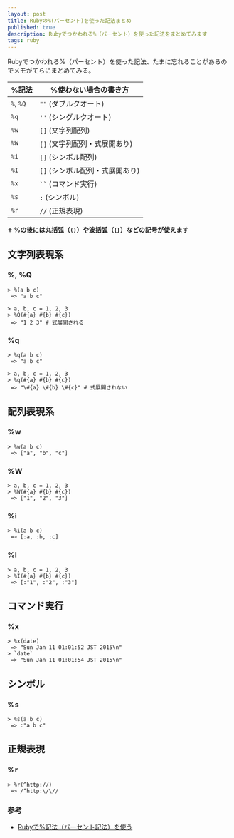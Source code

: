 ```yaml
---
layout: post
title: Rubyの%(パーセント)を使った記法まとめ
published: true
description: Rubyでつかわれる%（パーセント）を使った記法をまとめてみます
tags: ruby
---
```


Rubyでつかわれる%（パーセント）を使った記法、たまに忘れることがあるのでメモがてらにまとめてみる。

| %記法 | %使わない場合の書き方 |
| ---- | ---------- |
| `%`, `%Q` | `""` (ダブルクオート) |
| `%q`      | `''` (シングルクオート) |
| `%w`      | `[]` (文字列配列)|
| `%W`      | `[]` (文字列配列・式展開あり) |
| `%i`      | `[]` (シンボル配列) |
| `%I`      | `[]` (シンボル配列・式展開あり) |
| `%x`      | <code>``</code> (コマンド実行) |
| `%s`      | `:` (シンボル) |
| `%r`      | `//` (正規表現) |

**※ %の後には丸括弧（`()`）や波括弧（`{}`）などの記号が使えます**

文字列表現系
---

### %, %Q

    > %(a b c)
     => "a b c"

    > a, b, c = 1, 2, 3
    > %Q(#{a} #{b} #{c})
     => "1 2 3" # 式展開される

### %q

    > %q(a b c)
     => "a b c"

    > a, b, c = 1, 2, 3
    > %q(#{a} #{b} #{c})
     => "\#{a} \#{b} \#{c}" # 式展開されない

配列表現系
---

### %w

    > %w(a b c)
     => ["a", "b", "c"]

### %W

    > a, b, c = 1, 2, 3
    > %W(#{a} #{b} #{c})
     => ["1", "2", "3"]

### %i

    > %i(a b c)
     => [:a, :b, :c]

### %I

    > a, b, c = 1, 2, 3
    > %I(#{a} #{b} #{c})
     => [:"1", :"2", :"3"]

コマンド実行
---

### %x

    > %x(date)
     => "Sun Jan 11 01:01:52 JST 2015\n"
    > `date`
     => "Sun Jan 11 01:01:54 JST 2015\n"

シンボル
----

### %s

    > %s(a b c)
     => :"a b c"

正規表現
----

### %r

    > %r(^http://)
     => /^http:\/\//

### 参考

* [Rubyで%記法（パーセント記法）を使う](http://qiita.com/mogulla3/items/46bb876391be07921743)
